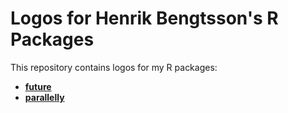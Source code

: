 # Logos for Henrik Bengtsson's R Packages

This repository contains logos for my R packages:

* [**future**](https://github.com/HenrikBengtsson/hex-stickers/tree/master/future)
* [**parallelly**](https://github.com/HenrikBengtsson/hex-stickers/tree/master/parallelly)

